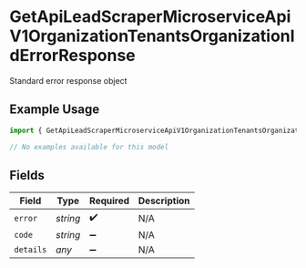 # GetApiLeadScraperMicroserviceApiV1OrganizationTenantsOrganizationIdErrorResponse

Standard error response object

## Example Usage

```typescript
import { GetApiLeadScraperMicroserviceApiV1OrganizationTenantsOrganizationIdErrorResponse } from "oppulence-backend-sdk/models/errors";

// No examples available for this model
```

## Fields

| Field              | Type               | Required           | Description        |
| ------------------ | ------------------ | ------------------ | ------------------ |
| `error`            | *string*           | :heavy_check_mark: | N/A                |
| `code`             | *string*           | :heavy_minus_sign: | N/A                |
| `details`          | *any*              | :heavy_minus_sign: | N/A                |